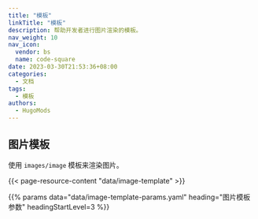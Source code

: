 ```yaml
---
title: "模板"
linkTitle: "模板"
description: 帮助开发者进行图片渲染的模板。
nav_weight: 10
nav_icon:
  vendor: bs
  name: code-square
date: 2023-03-30T21:53:36+08:00
categories:
  - 文档
tags:
  - 模板
authors:
  - HugoMods
---
```


## 图片模板

使用 `images/image` 模板来渲染图片。

{{< page-resource-content "data/image-template" >}}

{{% params data="data/image-template-params.yaml" heading="图片模板参数" headingStartLevel=3 %}}
